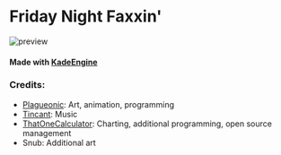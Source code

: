 # Friday Night Faxxin'

![preview](https://media.discordapp.net/attachments/840772392862220308/864632942712979466/I_made_a.gif)

#### Made with [KadeEngine](https://github.com/KadeDev/Kade-Engine)

### Credits:
- [Plagueonic](https://twitter.com/Plagueonic): Art, animation, programming
- [Tincant](https://twitter.com/tincant_): Music
- [ThatOneCalculator](https://t1c.dev): Charting, additional programming, open source management
- Snub: Additional art
